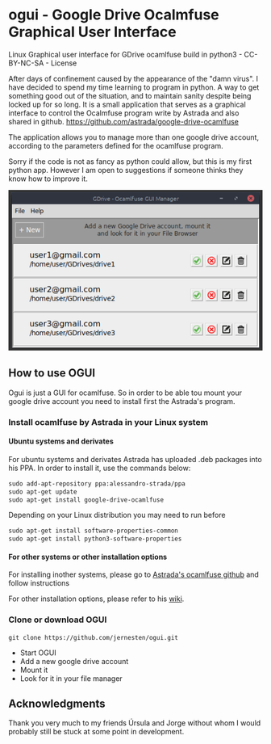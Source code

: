 # ogui - Google Drive Ocalmfuse Graphical User Interface
Linux Graphical user interface for GDrive ocamlfuse build in python3 - CC-BY-NC-SA - License

After days of confinement caused by the appearance of the "damn virus". I have decided to spend my time learning to program in python. A way to get something good out of the situation, and to maintain sanity despite being locked up for so long.
It is a small application that serves as a graphical interface to control the Ocalmfuse program write by Astrada and also shared in github.
https://github.com/astrada/google-drive-ocamlfuse

The application allows you to manage more than one google drive account, according to the parameters defined for the ocamlfuse program.

Sorry if the code is not as fancy as python could allow, but this is my first python app. However I am open to suggestions if someone thinks they know how to improve it.

![ogui sample](https://github.com/jernesten/ogui/blob/master/images/ogui-sample.png "OGUI Image Sample")

## How to use OGUI

 Ogui is just a GUI for ocamlfuse.
 So in order to be able tou mount your google drive account you need to install first the Astrada's program.
 
### Install ocamlfuse by Astrada in your Linux system

#### Ubuntu systems and derivates 

For ubuntu systems and derivates Astrada has uploaded .deb packages into his PPA. In order to install it, use the commands below:
```
sudo add-apt-repository ppa:alessandro-strada/ppa
sudo apt-get update
sudo apt-get install google-drive-ocamlfuse
```
Depending on your Linux distribution you may need to run before
```
sudo apt-get install software-properties-common
sudo apt-get install python3-software-properties
```

#### For other systems or other installation options

For installing inother systems, please go to [Astrada's ocamlfuse github](https://github.com/astrada/google-drive-ocamlfuse) and follow instructions


For other installation options, please refer to his [wiki](https://github.com/astrada/google-drive-ocamlfuse/wiki/Installation).

### Clone or download OGUI

```
git clone https://github.com/jernesten/ogui.git
```
- Start OGUI
- Add a new google drive account
- Mount it
- Look for it in your file manager

## Acknowledgments

Thank you very much to my friends Úrsula and Jorge without whom I would probably still be stuck at some point in development.
	

